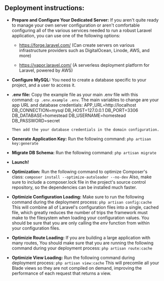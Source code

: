 ## Deployment instructions:


- **Prepare and Configure Your Dedicated Server:**
     If you aren't quite ready to manage your own server configuration or aren't comfortable configuring all of the various services needed to run a robust Laravel application, you can use one of the following options:
    - https://forge.laravel.com/ 
      (Can create servers on various infrastructure providers such as DigitalOcean, Linode, AWS, and more)
      
    - https://vapor.laravel.com/ 
      (A serverless deployment platform for Laravel, powered by AWS)

- **Configure MySQL:**
     You need to create a database specific to your project, and a user to access it.

- **.env file:**
      Copy the example file as your main .env file with this command: `cp .env.example .env`.
      The main variables to change are your app URL and database credentials: 
        APP_URL=http://localhost
        DB_CONNECTION=mysql
        DB_HOST=127.0.0.1
        DB_PORT=3306
        DB_DATABASE=homestead
        DB_USERNAME=homestead
        DB_PASSWORD=secret

      Then add the your database credentials in the domain configuration. 

- **Generate Application Key:**
     Run the following command: `php artisan key:generate`

- **Migrate DB Schema:**
     Run the following command: `php artisan migrate`

- **Launch!**

- **Optimization:**
    Run the following command to optimize Composer's class: 
    `composer install --optimize-autoloader --no-dev`
    Also, make sure to include a composer.lock file in the project's source control repository, so the dependencies can be installed much faster.

- **Optimizie Configuration Loading:**
    Make sure to run the following command during the deployment process: 
    `php artisan config:cache`
    This will combine all of Laravel's configuration files into a single, cached file, which greatly reduces the number of trips the framework must make to the         filesystem when loading your configuration values.
    You should be sure that you are only calling the *env* function from within your configuration files.

- **Optimizie Route Loading:**
    If you are building a large application with many routes, You should make sure that you are running the following command during your deployment process: 
    `php artisan route:cache`

- **Optimizie View Loading:**
    Run the following command during deployment process: 
    `php artisan view:cache`
    This will precomlie all your Blade views so they are not compiled on demand, improving the performance of each request that returns a view.
